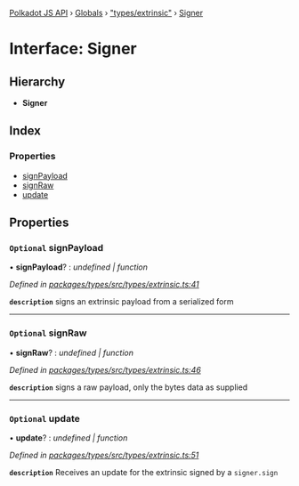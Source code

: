 [Polkadot JS API](../README.md) › [Globals](../globals.md) › ["types/extrinsic"](../modules/_types_extrinsic_.md) › [Signer](_types_extrinsic_.signer.md)

# Interface: Signer

## Hierarchy

* **Signer**

## Index

### Properties

* [signPayload](_types_extrinsic_.signer.md#optional-signpayload)
* [signRaw](_types_extrinsic_.signer.md#optional-signraw)
* [update](_types_extrinsic_.signer.md#optional-update)

## Properties

### `Optional` signPayload

• **signPayload**? : *undefined | function*

*Defined in [packages/types/src/types/extrinsic.ts:41](https://github.com/polkadot-js/api/blob/6e535b0502/packages/types/src/types/extrinsic.ts#L41)*

**`description`** signs an extrinsic payload from a serialized form

___

### `Optional` signRaw

• **signRaw**? : *undefined | function*

*Defined in [packages/types/src/types/extrinsic.ts:46](https://github.com/polkadot-js/api/blob/6e535b0502/packages/types/src/types/extrinsic.ts#L46)*

**`description`** signs a raw payload, only the bytes data as supplied

___

### `Optional` update

• **update**? : *undefined | function*

*Defined in [packages/types/src/types/extrinsic.ts:51](https://github.com/polkadot-js/api/blob/6e535b0502/packages/types/src/types/extrinsic.ts#L51)*

**`description`** Receives an update for the extrinsic signed by a `signer.sign`
